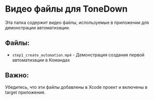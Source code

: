 # Видео файлы для ToneDown

Эта папка содержит видео файлы, используемые в приложении для демонстрации автоматизации.

## Файлы:
- `step1_create_automation.mp4` - Демонстрация создания первой автоматизации в Командах

## Важно:
Убедитесь, что эти файлы добавлены в Xcode проект и включены в target приложения.
